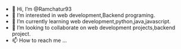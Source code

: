 - 👋 Hi, I’m @Ramchatur93
- 👀 I’m interested in web development,Backend programing.
- 🌱 I’m currently learning web development,python,java,javascript.
- 💞️ I’m looking to collaborate on web development projects,backend project.
- 📫 How to reach me ...

<!---
Ramchatur93/Ramchatur93 is a ✨ special ✨ repository because its `README.md` (this file) appears on your GitHub profile.
You can click the Preview link to take a look at your changes.
--->
